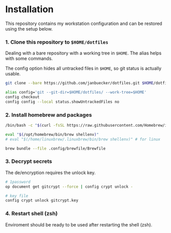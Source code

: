 # Installation

This repository contains my workstation configuration and can be restored using the setup below.

### 1. Clone this repository to `$HOME/dotfiles`

Dealing with a bare repository with a working tree in `$HOME`. The alias helps with some commands.

The config option hides all untracked files in `$HOME`, so git status is actually usable.

```bash
git clone --bare https://github.com/janbuecker/dotfiles.git $HOME/dotfiles

alias config='git --git-dir=$HOME/dotfiles/ --work-tree=$HOME'
config checkout
config config --local status.showUntrackedFiles no
```

### 2. Install homebrew and packages

```bash
/bin/bash -c "$(curl -fsSL https://raw.githubusercontent.com/Homebrew/install/HEAD/install.sh)"

eval "$(/opt/homebrew/bin/brew shellenv)"
# eval "$(/home/linuxbrew/.linuxbrew/bin/brew shellenv)" # for linux

brew bundle --file .config/brewfile/Brewfile
```

### 3. Decrypt secrets

The de/encryption requires the unlock key.

```bash
# 1password
op document get gitcrypt --force | config crypt unlock -

# key file
config crypt unlock gitcrypt.key
```

### 4. Restart shell (zsh)

Enviroment should be ready to be used after restarting the shell (zsh).
